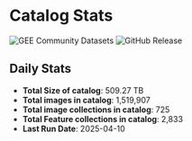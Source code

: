 # Catalog Stats

![GEE Community Datasets](https://img.shields.io/endpoint?url=https://gist.githubusercontent.com/samapriya/34bc0c1280d475d3a69e3b60a706226e/raw/community.json)
![GitHub Release](https://img.shields.io/github/v/release/samapriya/awesome-gee-community-datasets)

## Daily Stats

<!-- START_MARKER -->
* **Total Size of catalog**: 509.27 TB
* **Total images in catalog**: 1,519,907
* **Total image collections in catalog**: 725
* **Total Feature collections in catalog**: 2,833
* **Last Run Date**: 2025-04-10
<!-- END_MARKER -->
